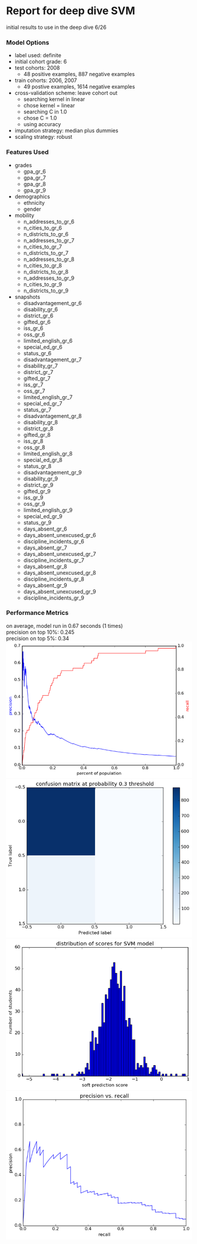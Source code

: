 # Report for deep dive SVM
initial results to use in the deep dive 6/26

### Model Options
* label used: definite
* initial cohort grade: 6
* test cohorts: 2008
	 * 48 positive examples, 887 negative examples
* train cohorts: 2006, 2007
	 * 49 postive examples, 1614 negative examples
* cross-validation scheme: leave cohort out
	 * searching kernel in linear
	 * chose kernel = linear
	 * searching C in 1.0
	 * chose C = 1.0
	 * using accuracy
* imputation strategy: median plus dummies
* scaling strategy: robust

### Features Used
* grades
	 * gpa_gr_6
	 * gpa_gr_7
	 * gpa_gr_8
	 * gpa_gr_9
* demographics
	 * ethnicity
	 * gender
* mobility
	 * n_addresses_to_gr_6
	 * n_cities_to_gr_6
	 * n_districts_to_gr_6
	 * n_addresses_to_gr_7
	 * n_cities_to_gr_7
	 * n_districts_to_gr_7
	 * n_addresses_to_gr_8
	 * n_cities_to_gr_8
	 * n_districts_to_gr_8
	 * n_addresses_to_gr_9
	 * n_cities_to_gr_9
	 * n_districts_to_gr_9
* snapshots
	 * disadvantagement_gr_6
	 * disability_gr_6
	 * district_gr_6
	 * gifted_gr_6
	 * iss_gr_6
	 * oss_gr_6
	 * limited_english_gr_6
	 * special_ed_gr_6
	 * status_gr_6
	 * disadvantagement_gr_7
	 * disability_gr_7
	 * district_gr_7
	 * gifted_gr_7
	 * iss_gr_7
	 * oss_gr_7
	 * limited_english_gr_7
	 * special_ed_gr_7
	 * status_gr_7
	 * disadvantagement_gr_8
	 * disability_gr_8
	 * district_gr_8
	 * gifted_gr_8
	 * iss_gr_8
	 * oss_gr_8
	 * limited_english_gr_8
	 * special_ed_gr_8
	 * status_gr_8
	 * disadvantagement_gr_9
	 * disability_gr_9
	 * district_gr_9
	 * gifted_gr_9
	 * iss_gr_9
	 * oss_gr_9
	 * limited_english_gr_9
	 * special_ed_gr_9
	 * status_gr_9
	 * days_absent_gr_6
	 * days_absent_unexcused_gr_6
	 * discipline_incidents_gr_6
	 * days_absent_gr_7
	 * days_absent_unexcused_gr_7
	 * discipline_incidents_gr_7
	 * days_absent_gr_8
	 * days_absent_unexcused_gr_8
	 * discipline_incidents_gr_8
	 * days_absent_gr_9
	 * days_absent_unexcused_gr_9
	 * discipline_incidents_gr_9

### Performance Metrics
on average, model run in 0.67 seconds (1 times) <br/>precision on top 10%: 0.245 <br/>precision on top 5%: 0.34 <br/>![deep_dive_SVM_precision_recall_at_k.png](deep_dive_SVM_precision_recall_at_k.png)
![deep_dive_SVM_confusion_mat_0.3.png](deep_dive_SVM_confusion_mat_0.3.png)
![deep_dive_SVM_score_dist.png](deep_dive_SVM_score_dist.png)
![deep_dive_SVM_pr_vs_threshold.png](deep_dive_SVM_pr_vs_threshold.png)
